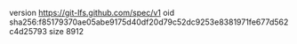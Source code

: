 version https://git-lfs.github.com/spec/v1
oid sha256:f85179370ae05abe9175d40df20d79c52dc9253e8381971fe677d562c4d25793
size 8912
